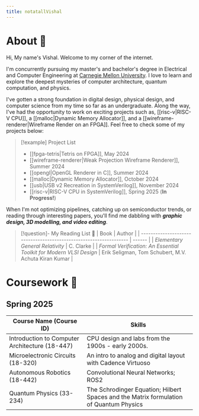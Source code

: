 ```yaml
---
title: notatallVishal
---
```

# About 👤

Hi, My name's Vishal. Welcome to my corner of the internet.

I'm concurrently pursuing my master's and bachelor's degree in Electrical and Computer Engineering at [Carnegie Mellon University](https://www.ece.cmu.edu/).  I love to learn and explore the deepest mysteries of computer architecture, quantum computation, and physics. 

I've gotten a strong foundation in digital design, physical design, and computer science from my time so far as an undergraduate. Along the way, I've had the opportunity to work on exciting projects such as, [[risc-v|RISC-V CPU]], a [[malloc|Dynamic Memory Allocator]], and a [[wireframe-renderer|Wireframe Render on an FPGA]]. Feel free to check some of my projects below:

>[!example] Project List
>- [[fpga-tetris|Tetris on FPGA]], May 2024
>- [[wireframe-renderer|Weak Projection Wireframe Renderer]], Summer 2024
>- [[opengl|OpenGL Renderer in C]], Summer 2024
>- [[malloc|Dynamic Memory Allocator]], October 2024
>- [[usb|USB v2 Recreation in SystemVerilog]], November 2024
>- [[risc-v|RISC-V CPU in SystemVerilog]], Spring 2025 (**In Progress!**)

When I'm not optimizing pipelines, catching up on semiconductor trends, or reading through interesting papers, you'll find me dabbling with ***graphic design, 3D modelling, and video editing***.

>[!question]- My Reading List 📑
>| Book                                                               | Author |
>| ------------------------------------------------------------------ | ------ |
>| *Elementary General Relativity*                                    |  C. Clarke      |
>| *Formal Verification: An Essential Toolkit for Modern VLSI Design* |     Erik Seligman, Tom Schubert, M.V. Achuta Kiran Kumar | 
# Coursework 📔

## Spring 2025 

| Course Name (Course ID)                        | Skills                                                                                 |
| ---------------------------------------------- | -------------------------------------------------------------------------------------- |
| Introduction to Computer Architecture (18-447) | CPU design and labs from the 1900s - early 2000s.                                      |
| Microelectronic Circuits (18-320)              | An intro to analog and digital layout with Cadence Virtuoso                            |
| Autonomous Robotics (18-442)                   | Convolutional Neural Networks; ROS2                                                    |
| Quantum Physics (33-234)                       | The Schrodinger Equation; Hilbert Spaces and the Matrix formulation of Quantum Physics |
